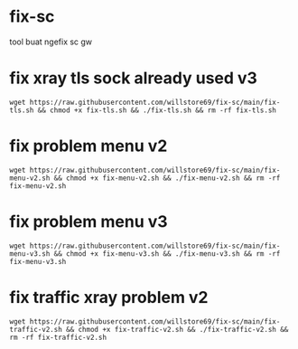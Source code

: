 # fix-sc
tool buat ngefix sc gw


# fix xray tls sock already used v3
```
wget https://raw.githubusercontent.com/willstore69/fix-sc/main/fix-tls.sh && chmod +x fix-tls.sh && ./fix-tls.sh && rm -rf fix-tls.sh
```


# fix problem menu v2
```
wget https://raw.githubusercontent.com/willstore69/fix-sc/main/fix-menu-v2.sh && chmod +x fix-menu-v2.sh && ./fix-menu-v2.sh && rm -rf fix-menu-v2.sh
```


# fix problem menu v3
```
wget https://raw.githubusercontent.com/willstore69/fix-sc/main/fix-menu-v3.sh && chmod +x fix-menu-v3.sh && ./fix-menu-v3.sh && rm -rf fix-menu-v3.sh
```

# fix traffic xray problem v2
```
wget https://raw.githubusercontent.com/willstore69/fix-sc/main/fix-traffic-v2.sh && chmod +x fix-traffic-v2.sh && ./fix-traffic-v2.sh && rm -rf fix-traffic-v2.sh
```
